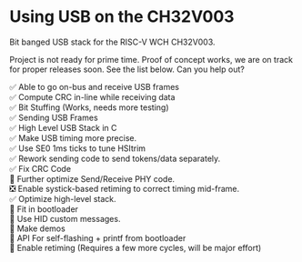 # Using USB on the CH32V003

Bit banged USB stack for the RISC-V WCH CH32V003.

Project is not ready for prime time.  Proof of concept works, we are on track for proper releases soon.  See the list below.  Can you help out?

:white_check_mark: Able to go on-bus and receive USB frames  
:white_check_mark: Compute CRC in-line while receiving data  
:white_check_mark: Bit Stuffing (Works, needs more testing)  
:white_check_mark: Sending USB Frames  
:white_check_mark: High Level USB Stack in C  
:white_check_mark: Make USB timing more precise.  
:white_check_mark: Use SE0 1ms ticks to tune HSItrim  
:white_check_mark: Rework sending code to send tokens/data separately.  
:white_check_mark: Fix CRC Code  
:white_square_button: Further optimize Send/Receive PHY code.  
:negative_squared_cross_mark: Enable systick-based retiming to correct timing mid-frame.  
:white_check_mark: Optimize high-level stack.  
:white_square_button: Fit in bootloader  
:white_square_button: Use HID custom messages.  
:white_square_button: Make demos  
:white_square_button: API For self-flashing + printf from bootloader  
:large_orange_diamond: Enable retiming (Requires a few more cycles, will be major effort)  

